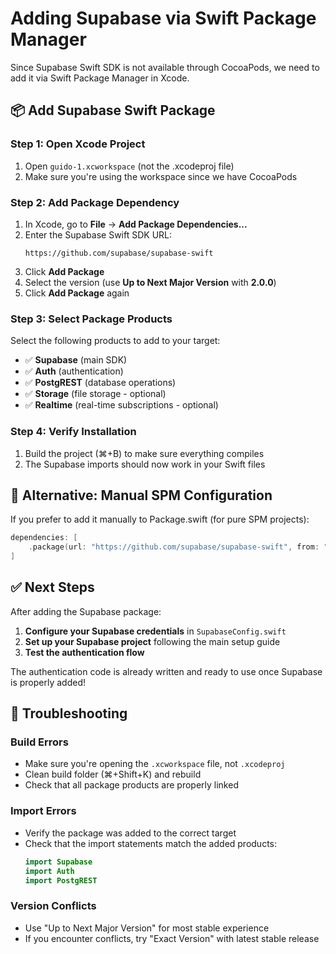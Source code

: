 # Adding Supabase via Swift Package Manager

Since Supabase Swift SDK is not available through CocoaPods, we need to add it via Swift Package Manager in Xcode.

## 📦 Add Supabase Swift Package

### Step 1: Open Xcode Project
1. Open `guido-1.xcworkspace` (not the .xcodeproj file)
2. Make sure you're using the workspace since we have CocoaPods

### Step 2: Add Package Dependency
1. In Xcode, go to **File** → **Add Package Dependencies...**
2. Enter the Supabase Swift SDK URL:
   ```
   https://github.com/supabase/supabase-swift
   ```
3. Click **Add Package**
4. Select the version (use **Up to Next Major Version** with **2.0.0**)
5. Click **Add Package** again

### Step 3: Select Package Products
Select the following products to add to your target:
- ✅ **Supabase** (main SDK)
- ✅ **Auth** (authentication)
- ✅ **PostgREST** (database operations)
- ✅ **Storage** (file storage - optional)
- ✅ **Realtime** (real-time subscriptions - optional)

### Step 4: Verify Installation
1. Build the project (⌘+B) to make sure everything compiles
2. The Supabase imports should now work in your Swift files

## 🔧 Alternative: Manual SPM Configuration

If you prefer to add it manually to Package.swift (for pure SPM projects):

```swift
dependencies: [
    .package(url: "https://github.com/supabase/supabase-swift", from: "2.0.0")
]
```

## ✅ Next Steps

After adding the Supabase package:

1. **Configure your Supabase credentials** in `SupabaseConfig.swift`
2. **Set up your Supabase project** following the main setup guide
3. **Test the authentication flow**

The authentication code is already written and ready to use once Supabase is properly added!

## 🚨 Troubleshooting

### Build Errors
- Make sure you're opening the `.xcworkspace` file, not `.xcodeproj`
- Clean build folder (⌘+Shift+K) and rebuild
- Check that all package products are properly linked

### Import Errors
- Verify the package was added to the correct target
- Check that the import statements match the added products:
  ```swift
  import Supabase
  import Auth
  import PostgREST
  ```

### Version Conflicts
- Use "Up to Next Major Version" for most stable experience
- If you encounter conflicts, try "Exact Version" with latest stable release

